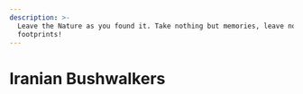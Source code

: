 ```yaml
---
description: >-
  Leave the Nature as you found it. Take nothing but memories, leave nothing but
  footprints!
---
```


# Iranian Bushwalkers

